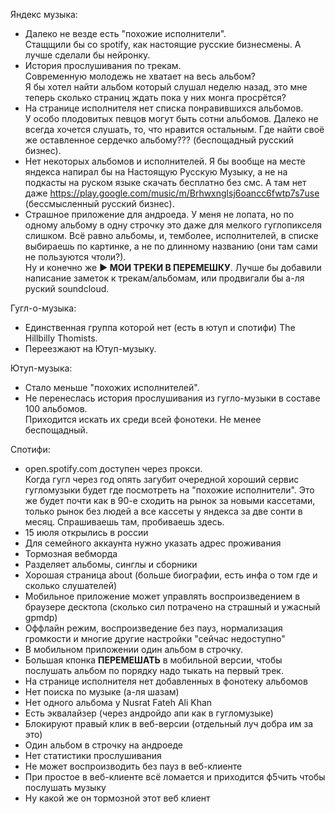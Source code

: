 Яндекс музыка:
 * Далеко не везде есть "похожие исполнители".  
 Стащщили бы со spotify, как настоящие русские бизнесмены. 
 А лучше сделали бы нейронку.
 * История прослушивания по трекам.  
 Современную молодежь не хватает на весь альбом?  
 Я бы хотел найти альбом который слушал неделю назад,
 это мне теперь сколько страниц ждать пока у них монга просрётся?
 * На странице исполнителя нет списка понравившихся альбомов.  
 У особо плодовитых певцов могут быть сотни альбомов.
 Далеко не всегда хочется слушать, то, что нравится остальным.
 Где найти своё же оставленное сердечко альбому??? (беспощадный русский бизнес).
 * Нет некоторых альбомов и исполнителей.
 Я бы вообще на месте яндекса напирал бы на Настоящую Русскую Музыку,
 а не на подкасты на руском языке скачать бесплатно без смс.
 А там нет даже https://play.google.com/music/m/Brhwxnglsj6oancc6fwtp7s7use (бессмысленный русский бизнес).
 * Страшное приложение для андроеда.
 У меня не лопата, но по одному альбому в одну строчку это даже для мелкого гуглопикселя слишком.
 Всё равно альбомы, и, темболее, исполнителей, в списке выбираешь по картинке, а не по длинному названию (они там сами не пользуются чтоли?).  
 Ну и конечно же **▶️ МОИ ТРЕКИ В ПЕРЕМЕШКУ**.
 Лучше бы добавили написание заметок к трекам/альбомам, или продвигали бы а-ля руский soundcloud.
 
Гугл-о-музыка:
  * Единственная группа которой нет (есть в ютуп и спотифи) The Hillbilly Thomists.
  * Переезжают на Ютуп-музыку.
 
Ютуп-музыка:
  * Стало меньше "похожих исполнителей".
  * Не перенеслась история прослушивания из гугло-музыки в составе 100 альбомов.  
  Приходится искать их среди всей фонотеки. Не менее беспощадный.
  
Спотифи:
  * open.spotify.com доступен через прокси.  
  Когда гугл через год опять загубит очередной хороший сервис гугломузыки будет где посмотреть на "похожие исполнители".
  Это же будет почти как в 90-е сходить на рынок за новыми кассетами, только рынок без людей а все кассеты у яндекса за две сонти в месяц.
  Спрашиваешь там, пробиваешь здесь.
  * 15 июля открылись в россии
  * Для семейного аккаунта нужно указать адрес проживания
  * Тормозная вебморда
  * Разделяет альбомы, синглы и сборники
  * Хорошая страница about (больше биографии, есть инфа о том где и сколько слушателей)
  * Мобильное приложение может управлять воспроизведением в браузере десктопа (сколько сил потрачено на страшный и ужасный gpmdp)
  * Оффлайн режим, воспроизведение без пауз, нормализация громкости и многие другие настройки "сейчас недоступно"
  * В мобильном приложении один альбом в строчку.
  * Большая кпонка **ПЕРЕМЕШАТЬ** в мобильной версии,
  чтобы послушать альбом по порядку надо тыкать на первый трек.
  * На странице исполнителя нет добавленных в фонотеку альбомов
  * Нет поиска по музыке (а-ля шазам)
  * Нет одного альбома у Nusrat Fateh Ali Khan
  * Есть эквалайзер (через андройдо апи как в гугломузыке)
  * Блокируют правый клик в веб-версии (отдельный луч добра им за это)
  * Один альбом в строчку на андроеде
  * Нет статистики прослушивания
  * Не может воспроизводить без пауз в веб-клиенте
  * При простое в веб-клиенте всё ломается и приходится ф5чить чтобы послушать музыку
  * Ну какой же он тормозной этот веб клиент
